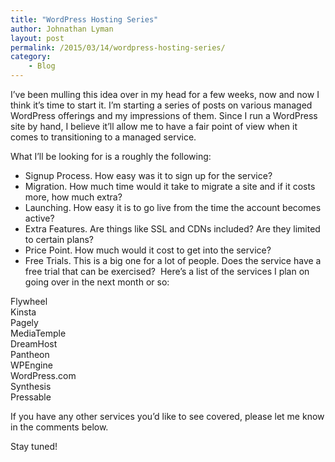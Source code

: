 ```yaml
---
title: "WordPress Hosting Series"
author: Johnathan Lyman
layout: post
permalink: /2015/03/14/wordpress-hosting-series/
category:
    - Blog
---
```


I’ve been mulling this idea over in my head for a few weeks, now and now I think it’s time to start it. I’m starting a series of posts on various managed WordPress offerings and my impressions of them. Since I run a WordPress site by hand, I believe it’ll allow me to have a fair point of view when it comes to transitioning to a managed service.

What I’ll be looking for is a roughly the following:

- Signup Process. How easy was it to sign up for the service?
- Migration. How much time would it take to migrate a site and if it costs more, how much extra?
- Launching. How easy it is to go live from the time the account becomes active?
- Extra Features. Are things like SSL and CDNs included? Are they limited to certain plans?&nbsp;
- Price Point. How much would it cost to get into the service?
- Free Trials. This is a big one for a lot of people. Does the service have a free trial that can be exercised?&nbsp;
Here’s a list of the services I plan on going over in the next month or so:

Flywheel  
Kinsta  
Pagely  
MediaTemple  
DreamHost  
Pantheon  
WPEngine  
WordPress.com  
Synthesis  
Pressable

If you have any other services you’d like to see covered, please let me know in the comments below.

Stay tuned!

